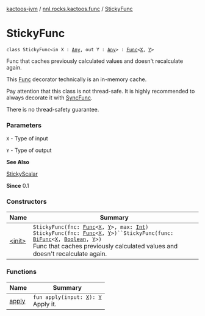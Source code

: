 [kactoos-jvm](../../index.md) / [nnl.rocks.kactoos.func](../index.md) / [StickyFunc](./index.md)

# StickyFunc

`class StickyFunc<in X : `[`Any`](https://kotlinlang.org/api/latest/jvm/stdlib/kotlin/-any/index.html)`, out Y : `[`Any`](https://kotlinlang.org/api/latest/jvm/stdlib/kotlin/-any/index.html)`> : `[`Func`](../../nnl.rocks.kactoos/-func/index.md)`<`[`X`](index.md#X)`, `[`Y`](index.md#Y)`>`

Func that caches previously calculated values and doesn't
recalculate again.

This [Func](../../nnl.rocks.kactoos/-func/index.md) decorator technically is an in-memory
cache.

Pay attention that this class is not thread-safe. It is highly
recommended to always decorate it with [SyncFunc](../-sync-func/index.md).

There is no thread-safety guarantee.

### Parameters

`X` - Type of input

`Y` - Type of output

**See Also**

[StickyScalar](../../nnl.rocks.kactoos.scalar/-sticky-scalar/index.md)

**Since**
0.1

### Constructors

| Name | Summary |
|---|---|
| [&lt;init&gt;](-init-.md) | `StickyFunc(fnc: `[`Func`](../../nnl.rocks.kactoos/-func/index.md)`<`[`X`](index.md#X)`, `[`Y`](index.md#Y)`>, max: `[`Int`](https://kotlinlang.org/api/latest/jvm/stdlib/kotlin/-int/index.html)`)`<br>`StickyFunc(fnc: `[`Func`](../../nnl.rocks.kactoos/-func/index.md)`<`[`X`](index.md#X)`, `[`Y`](index.md#Y)`>)``StickyFunc(func: `[`BiFunc`](../../nnl.rocks.kactoos/-bi-func/index.md)`<`[`X`](index.md#X)`, `[`Boolean`](https://kotlinlang.org/api/latest/jvm/stdlib/kotlin/-boolean/index.html)`, `[`Y`](index.md#Y)`>)`<br>Func that caches previously calculated values and doesn't recalculate again. |

### Functions

| Name | Summary |
|---|---|
| [apply](apply.md) | `fun apply(input: `[`X`](index.md#X)`): `[`Y`](index.md#Y)<br>Apply it. |
